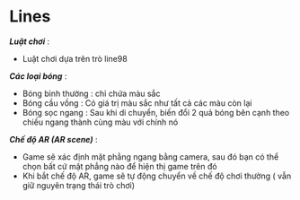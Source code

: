 # Lines

***Luật chơi*** :
- Luật chơi dựa trên trò line98

***Các loại bóng*** :
- Bóng bình thường : chỉ chứa màu sắc
- Bóng cầu vồng : Có giá trị màu sắc như tất cả các màu còn lại
- Bóng sọc ngang : Sau khi di chuyển, biến đổi 2 quả bóng bên cạnh theo chiều ngang thành cùng màu với chính nó

***Chế độ AR (AR scene)*** :
- Game sẽ xác định mặt phẳng ngang bằng camera, sau đó bạn có thể chọn bất cứ mặt phẳng nào để hiện thị game trên đó
- Khi bắt chế độ AR, game sẽ tự động chuyển về chế độ chơi thường ( vẫn giữ nguyên trạng thái trò chơi)
